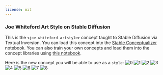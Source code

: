 ```yaml
---
license: mit
---
```

### Joe Whiteford Art Style on Stable Diffusion
This is the `<joe-whiteford-artstyle>` concept taught to Stable Diffusion via Textual Inversion. You can load this concept into the [Stable Conceptualizer](https://colab.research.google.com/github/huggingface/notebooks/blob/main/diffusers/stable_conceptualizer_inference.ipynb) notebook. You can also train your own concepts and load them into the concept libraries using [this notebook](https://colab.research.google.com/github/huggingface/notebooks/blob/main/diffusers/sd_textual_inversion_training.ipynb).

Here is the new concept you will be able to use as a `style`:
![<joe-whiteford-artstyle> 0](https://huggingface.co/sd-concepts-library/joe-whiteford-art-style/resolve/main/concept_images/0.jpeg)
![<joe-whiteford-artstyle> 1](https://huggingface.co/sd-concepts-library/joe-whiteford-art-style/resolve/main/concept_images/8.jpeg)
![<joe-whiteford-artstyle> 2](https://huggingface.co/sd-concepts-library/joe-whiteford-art-style/resolve/main/concept_images/3.jpeg)
![<joe-whiteford-artstyle> 3](https://huggingface.co/sd-concepts-library/joe-whiteford-art-style/resolve/main/concept_images/5.jpeg)
![<joe-whiteford-artstyle> 4](https://huggingface.co/sd-concepts-library/joe-whiteford-art-style/resolve/main/concept_images/6.jpeg)
![<joe-whiteford-artstyle> 5](https://huggingface.co/sd-concepts-library/joe-whiteford-art-style/resolve/main/concept_images/1.jpeg)
![<joe-whiteford-artstyle> 6](https://huggingface.co/sd-concepts-library/joe-whiteford-art-style/resolve/main/concept_images/2.jpeg)
![<joe-whiteford-artstyle> 7](https://huggingface.co/sd-concepts-library/joe-whiteford-art-style/resolve/main/concept_images/4.jpeg)
![<joe-whiteford-artstyle> 8](https://huggingface.co/sd-concepts-library/joe-whiteford-art-style/resolve/main/concept_images/7.jpeg)

